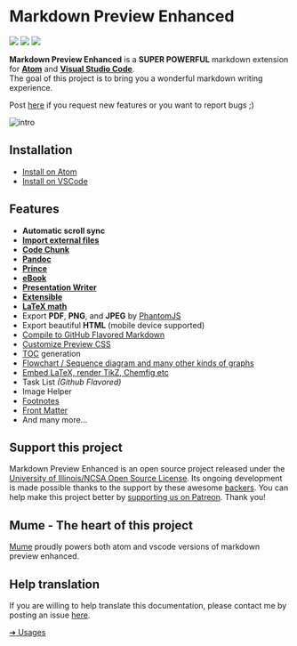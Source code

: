 # Markdown Preview Enhanced

[![](https://img.shields.io/github/tag/shd101wyy/markdown-preview-enhanced.svg)](https://github.com/shd101wyy/markdown-preview-enhanced/releases) ![](https://img.shields.io/apm/dm/markdown-preview-enhanced.svg)  [![](https://img.shields.io/github/stars/shd101wyy/markdown-preview-enhanced.svg?style=social&label=Star)](https://github.com/shd101wyy/markdown-preview-enhanced)  

**Markdown Preview Enhanced** is a **SUPER POWERFUL** markdown extension for [**Atom**](https://atom.io/packages/markdown-preview-enhanced) and [**Visual Studio Code**](https://marketplace.visualstudio.com/items?itemName=shd101wyy.markdown-preview-enhanced).   
The goal of this project is to bring you a wonderful markdown writing experience.  

Post [here](https://github.com/shd101wyy/markdown-preview-enhanced/issues) if you request new features or you want to report bugs ;)

![intro](https://user-images.githubusercontent.com/1908863/28227953-eb6eefa4-68a1-11e7-8769-96ea83facf3b.png)

## Installation
* [Install on Atom](installation.md)
* [Install on VSCode](vscode-installation.md)

## Features

- **Automatic scroll sync**  
- **[Import external files](file-imports.md)**
- **[Code Chunk](code-chunk.md)**
- **[Pandoc](pandoc.md)**
- **[Prince](prince.md)**  
- **[eBook](ebook.md)**
- **[Presentation Writer](presentation.md)**
- **[Extensible](developer.md?id=how-to-write-extensions)**
- **[LaTeX math](math.md)**  
- Export **PDF**, **PNG**, and **JPEG** by [PhantomJS](phantomjs.md)   
- Export beautiful **HTML** (mobile device supported)  
- [Compile to GitHub Flavored Markdown](markdown.md)
- [Customize Preview CSS](customize-css.md)  
- [TOC](toc.md) generation  
- [Flowchart / Sequence diagram and many other kinds of graphs](graphs.md)
- [Embed LaTeX, render TikZ, Chemfig etc](code-chunk.md?id=latex)
- Task List *(Github Flavored)*  
- Image Helper
- [Footnotes](https://github.com/shd101wyy/markdown-preview-enhanced/issues/35)  
- [Front Matter](https://github.com/shd101wyy/markdown-preview-enhanced/issues/100)
- And many more...

## Support this project
Markdown Preview Enhanced is an open source project released under the [University of Illinois/NCSA Open Source License](LICENSE.md). Its ongoing development is made possible thanks to the support by these awesome [backers](backers.md). You can help make this project better by [supporting us on Patreon](https://www.patreon.com/shd101wyy). Thank you!  

## Mume - The heart of this project
[Mume](https://github.com/shd101wyy/mume) proudly powers both atom and vscode versions of markdown preview enhanced.   

## Help translation
If you are willing to help translate this documentation, please contact me by posting an issue [here](https://github.com/shd101wyy/markdown-preview-enhanced/issues).      

[➔ Usages](usages.md)